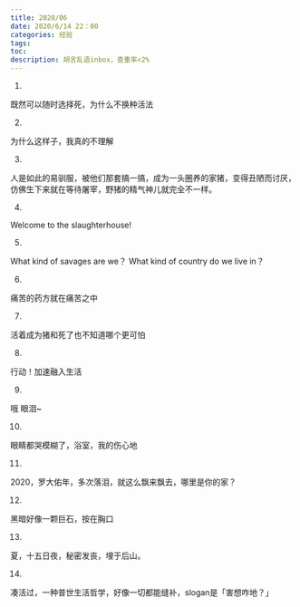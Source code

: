 ```yaml
---
title: 2020/06
date: 2020/6/14 22：00
categories: 经验
tags:
toc: 
description: 胡言乱语inbox，查重率<2%
---
```

1.
既然可以随时选择死，为什么不换种活法

2.
为什么这样子，我真的不理解

3.
人是如此的易驯服，被他们那套搞一搞，成为一头圈养的家猪，变得丑陋而讨厌，仿佛生下来就在等待屠宰，野猪的精气神儿就完全不一样。

4.
Welcome to the slaughterhouse!

5.
What kind of savages are we？ What kind of country do we live in？

6.
痛苦的药方就在痛苦之中

7.
活着成为猪和死了也不知道哪个更可怕

8.
行动！加速融入生活

9.
哦 眼泪~

10.
眼睛都哭模糊了，浴室，我的伤心地

11.
2020，罗大佑年，多次落泪，就这么飘来飘去，哪里是你的家？

12.
黑暗好像一颗巨石，按在胸口

13.
夏，十五日夜，秘密发丧，埋于后山。

14.
凑活过，一种普世生活哲学，好像一切都能缝补，slogan是「害想咋地？」



